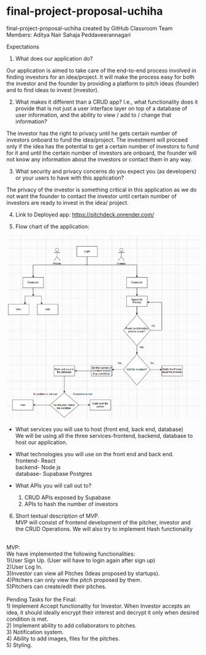 # final-project-proposal-uchiha

final-project-proposal-uchiha created by GitHub Classroom
 Team Members: Aditya Nair
               Sahaja Peddaveerannagari

Expectations
1) What does our application do?

Our application is aimed to take care of the end-to-end process involved in finding investors for an idea/project. 
It will make the process easy for both the investor and the founder by providing a platform to pitch ideas (founder) and to find ideas to invest (investor).

2) What makes it different than a CRUD app? I.e., what functionality does it provide that is not just a user interface layer on top of a database of user information, and the ability to view / add to / change that information?

The investor has the right to privacy until he gets certain number of investors onboard to fund the idea/project.
The investment will proceed only if the idea has the potential to get a certain number of investors to fund for it and until the certain number of investors are onboard, the founder will not know any information about the investors or contact them in any way.

3) What security and privacy concerns do you expect you (as developers) or your users to have with this application?

The privacy of the investor is something critical in this application as we do not want the founder to contact the investor until certain number of investors are ready to invest in the idea/ project.

4) Link to Deployed app: https://pitchdeck.onrender.com/ <br>


5) Flow chart of the application:

![](Flow_chart.png)
 
 
- What services you will use to host (front end, back end, database) <br>
We will be using all the three services-frontend, backend, database to host our application.

- What technologies you will use on the front end and back end. <br>
  frontend- React <br>
  backend- Node js <br>
  database- Supabase Postgres  <br>

- What APIs you will call out to? <br>
  1. CRUD APIs exposed by Supabase <br>
  2. APIs to hash the number of investors <br>

6) Short textual description of MVP. <br>
 MVP will consist of frontend development of the pitcher, investor and the CRUD Operations. We will also try to implement Hash functionality<br>

<br>
 MVP:<br>
 We have implemented the following functionalities:<br>
1)User Sign Up. (User will have to login again after sign up)<br>
2)User Log In.<br>
3)Investor can view all Pitches (Ideas proposed by startups).<br>
4)Pitchers can only view the pitch proposed by them.<br>
5)Pitchers can create/edit their pitches.<br>


<br>
Pending Tasks for the Final:<br>
1) Implement Accept functionality for Investor. When Investor accepts an idea, it should ideally encrypt their interest and
decrypt it only when desired condition is met.<br>
2) Implement ability to add collaborators to pitches.<br>
3) Notification system.<br>
4) Ability to add images, files for the pitches.<br>
5) Styling.<br>